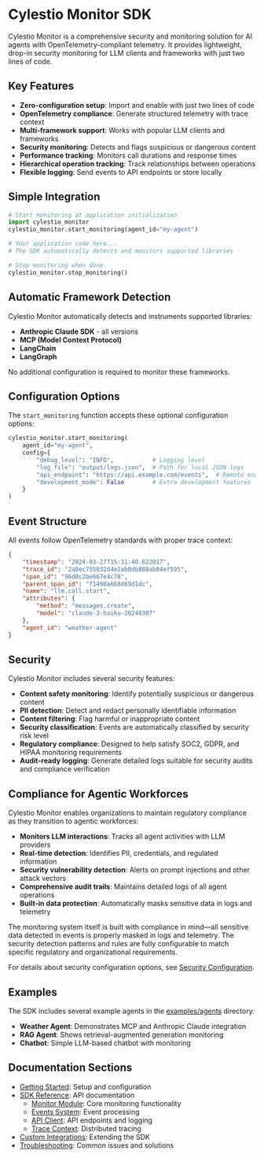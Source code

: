 # Cylestio Monitor SDK

Cylestio Monitor is a comprehensive security and monitoring solution for AI agents with OpenTelemetry-compliant telemetry. It provides lightweight, drop-in security monitoring for LLM clients and frameworks with just two lines of code.

## Key Features

- **Zero-configuration setup**: Import and enable with just two lines of code
- **OpenTelemetry compliance**: Generate structured telemetry with trace context
- **Multi-framework support**: Works with popular LLM clients and frameworks
- **Security monitoring**: Detects and flags suspicious or dangerous content
- **Performance tracking**: Monitors call durations and response times
- **Hierarchical operation tracking**: Track relationships between operations
- **Flexible logging**: Send events to API endpoints or store locally

## Simple Integration

```python
# Start monitoring at application initialization
import cylestio_monitor
cylestio_monitor.start_monitoring(agent_id="my-agent")

# Your application code here...
# The SDK automatically detects and monitors supported libraries

# Stop monitoring when done
cylestio_monitor.stop_monitoring()
```

## Automatic Framework Detection

Cylestio Monitor automatically detects and instruments supported libraries:

- **Anthropic Claude SDK** - all versions
- **MCP (Model Context Protocol)**
- **LangChain**
- **LangGraph**

No additional configuration is required to monitor these frameworks.

## Configuration Options

The `start_monitoring` function accepts these optional configuration options:

```python
cylestio_monitor.start_monitoring(
    agent_id="my-agent",
    config={
        "debug_level": "INFO",           # Logging level
        "log_file": "output/logs.json",  # Path for local JSON logs
        "api_endpoint": "https://api.example.com/events",  # Remote endpoint
        "development_mode": False        # Extra development features
    }
)
```

## Event Structure

All events follow OpenTelemetry standards with proper trace context:

```json
{
    "timestamp": "2024-03-27T15:31:40.622017",
    "trace_id": "2a8ec755032d4e2ab0db888ab84ef595",
    "span_id": "96d8c2be667e4c78",
    "parent_span_id": "f1490a668d69d1dc",
    "name": "llm.call.start",
    "attributes": {
        "method": "messages.create",
        "model": "claude-3-haiku-20240307"
    },
    "agent_id": "weather-agent"
}
```

## Security

Cylestio Monitor includes several security features:

- **Content safety monitoring**: Identify potentially suspicious or dangerous content
- **PII detection**: Detect and redact personally identifiable information
- **Content filtering**: Flag harmful or inappropriate content  
- **Security classification**: Events are automatically classified by security risk level
- **Regulatory compliance**: Designed to help satisfy SOC2, GDPR, and HIPAA monitoring requirements
- **Audit-ready logging**: Generate detailed logs suitable for security audits and compliance verification

## Compliance for Agentic Workforces

Cylestio Monitor enables organizations to maintain regulatory compliance as they transition to agentic workforces:

- **Monitors LLM interactions**: Tracks all agent activities with LLM providers
- **Real-time detection**: Identifies PII, credentials, and regulated information
- **Security vulnerability detection**: Alerts on prompt injections and other attack vectors
- **Comprehensive audit trails**: Maintains detailed logs of all agent operations
- **Built-in data protection**: Automatically masks sensitive data in logs and telemetry

The monitoring system itself is built with compliance in mind—all sensitive data detected in events is properly masked in logs and telemetry. The security detection patterns and rules are fully configurable to match specific regulatory and organizational requirements.

For details about security configuration options, see [Security Configuration](sdk-reference/security-configuration.md).

## Examples

The SDK includes several example agents in the [examples/agents](../examples/agents) directory:

- **Weather Agent**: Demonstrates MCP and Anthropic Claude integration
- **RAG Agent**: Shows retrieval-augmented generation monitoring
- **Chatbot**: Simple LLM-based chatbot with monitoring

## Documentation Sections

- [Getting Started](getting-started/quick-start.md): Setup and configuration
- [SDK Reference](sdk-reference/overview.md): API documentation
  - [Monitor Module](sdk-reference/monitor.md): Core monitoring functionality
  - [Events System](sdk-reference/events.md): Event processing
  - [API Client](sdk-reference/api-client.md): API endpoints and logging
  - [Trace Context](sdk-reference/tracing.md): Distributed tracing
- [Custom Integrations](custom-integrations.md): Extending the SDK
- [Troubleshooting](troubleshooting.md): Common issues and solutions
